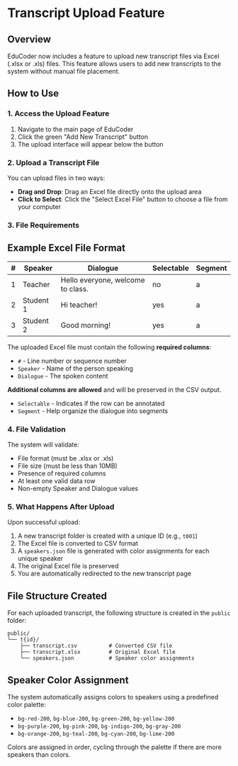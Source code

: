 # Transcript Upload Feature

## Overview

EduCoder now includes a feature to upload new transcript files via Excel (.xlsx or .xls) files. This feature allows users to add new transcripts to the system without manual file placement.

## How to Use

### 1. Access the Upload Feature

1. Navigate to the main page of EduCoder
2. Click the green "Add New Transcript" button
3. The upload interface will appear below the button

### 2. Upload a Transcript File

You can upload files in two ways:
- **Drag and Drop**: Drag an Excel file directly onto the upload area
- **Click to Select**: Click the "Select Excel File" button to choose a file from your computer

### 3. File Requirements

## Example Excel File Format

| #  | Speaker   | Dialogue                                 | Selectable | Segment |
|----|-----------|------------------------------------------|------------|---------|
| 1  | Teacher   | Hello everyone, welcome to class.        | no         | a       |
| 2  | Student 1 | Hi teacher!                              | yes        | a       |
| 3  | Student 2 | Good morning!                            | yes        | a       |
The uploaded Excel file must contain the following **required columns**:
- `#` - Line number or sequence number
- `Speaker` - Name of the person speaking
- `Dialogue` - The spoken content

**Additional columns are allowed** and will be preserved in the CSV output.
- `Selectable` - Indicates if the row can be annotated
- `Segment` - Help organize the dialogue into segments

### 4. File Validation

The system will validate:
- File format (must be .xlsx or .xls)
- File size (must be less than 10MB)
- Presence of required columns
- At least one valid data row
- Non-empty Speaker and Dialogue values

### 5. What Happens After Upload

Upon successful upload:
1. A new transcript folder is created with a unique ID (e.g., `t001`)
2. The Excel file is converted to CSV format
3. A `speakers.json` file is generated with color assignments for each unique speaker
4. The original Excel file is preserved
5. You are automatically redirected to the new transcript page

## File Structure Created

For each uploaded transcript, the following structure is created in the `public` folder:

```
public/
└── t{id}/
    ├── transcript.csv          # Converted CSV file
    ├── transcript.xlsx         # Original Excel file
    └── speakers.json           # Speaker color assignments
```

## Speaker Color Assignment

The system automatically assigns colors to speakers using a predefined color palette:
- `bg-red-200`, `bg-blue-200`, `bg-green-200`, `bg-yellow-200`
- `bg-purple-200`, `bg-pink-200`, `bg-indigo-200`, `bg-gray-200`
- `bg-orange-200`, `bg-teal-200`, `bg-cyan-200`, `bg-lime-200`

Colors are assigned in order, cycling through the palette if there are more speakers than colors.
